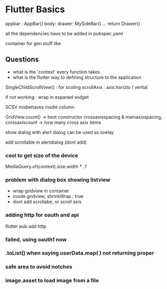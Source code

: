 # Flutter Basics


appbar : AppBar()
body: 
drawer: MySideBar()    ... return Drawer()

all the dependencies have to be added in pubspec.yaml




container for gen stuff like <div>
## Questions

- what is the 'context' every function takes
- what is the flutter way to defining structure to the application

SingleChildScrollView() : for scoling 
	scrollAxis : axis.horizto / vertial

if not working : 
	wrap in expaned widget

SCSV misbehaves insdie column

GridView.count() -> best constructor
crossaxisspacing & mainaxisspacing,
corssaxiscount -> how many cross axix items

show dialog with alert dialog can be used as ovelay

add scrollable in alertdialog (dont add)

### cool to get size of the device
MediaQuery.of(context).size.width * .7

### problem with dialog box showing listview
- wrap gridview in container
- inside gridview, shrinkWrap : true
- dont add scrollabe, or scroll axis

### adding http for oauth and api
flutter pub add http

### failed, using oauth1 now

### .toList() when saying userData.map( ) not returning proper 

### safe area to avoid notches 

### image.asset to load image from a file